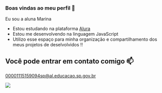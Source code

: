 ### Boas vindas ao meu perfil 🤍

Eu sou a aluna Marina 

- Estou estudando na plataforma [Alura]( https://cursos.alura.com.br )
- Estou me desenvolvendo na linguagem JavaScript
- Utilizo esse espaço para minha organização e compartilhamento dos meus projetos de deselvolvidos !!




## Você pode entrar em contato comigo 📫

00001115159094sp@al.educacao.sp.gov.br



![](https://tenor.com/pt-PT/view/dog-smile-shyboos-smile-gif-24233810)
